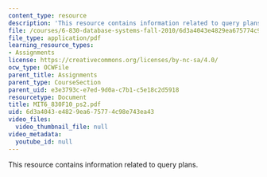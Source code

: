 ```yaml
---
content_type: resource
description: 'This resource contains information related to query plans. '
file: /courses/6-830-database-systems-fall-2010/6d3a4043e4829ea675774c98e743ea43_MIT6_830F10_ps2.pdf
file_type: application/pdf
learning_resource_types:
- Assignments
license: https://creativecommons.org/licenses/by-nc-sa/4.0/
ocw_type: OCWFile
parent_title: Assignments
parent_type: CourseSection
parent_uid: e3e3793c-e7ed-9d0a-c7b1-c5e18c2d5918
resourcetype: Document
title: MIT6_830F10_ps2.pdf
uid: 6d3a4043-e482-9ea6-7577-4c98e743ea43
video_files:
  video_thumbnail_file: null
video_metadata:
  youtube_id: null
---
```

This resource contains information related to query plans. 